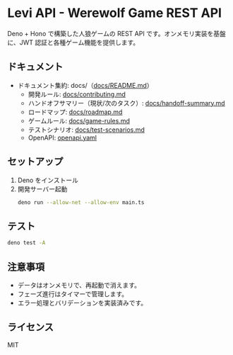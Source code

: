 # Levi API - Werewolf Game REST API

Deno + Hono で構築した人狼ゲームの REST API です。オンメモリ実装を基盤に、JWT 認証と各種ゲーム機能を提供します。

## ドキュメント

- ドキュメント集約: docs/（[docs/README.md](./docs/README.md)）
  - 開発ルール: [docs/contributing.md](./docs/contributing.md)
  - ハンドオフサマリー（現状/次のタスク）: [docs/handoff-summary.md](./docs/handoff-summary.md)
  - ロードマップ: [docs/roadmap.md](./docs/roadmap.md)
  - ゲームルール: [docs/game-rules.md](./docs/game-rules.md)
  - テストシナリオ: [docs/test-scenarios.md](./docs/test-scenarios.md)
  - OpenAPI: [openapi.yaml](./openapi.yaml)

## セットアップ

1. Deno をインストール
2. 開発サーバー起動
   ```bash
   deno run --allow-net --allow-env main.ts
   ```

## テスト

```bash
deno test -A
```

## 注意事項

- データはオンメモリで、再起動で消えます。
- フェーズ進行はタイマーで管理します。
- エラー処理とバリデーションを実装済みです。

## ライセンス

MIT
